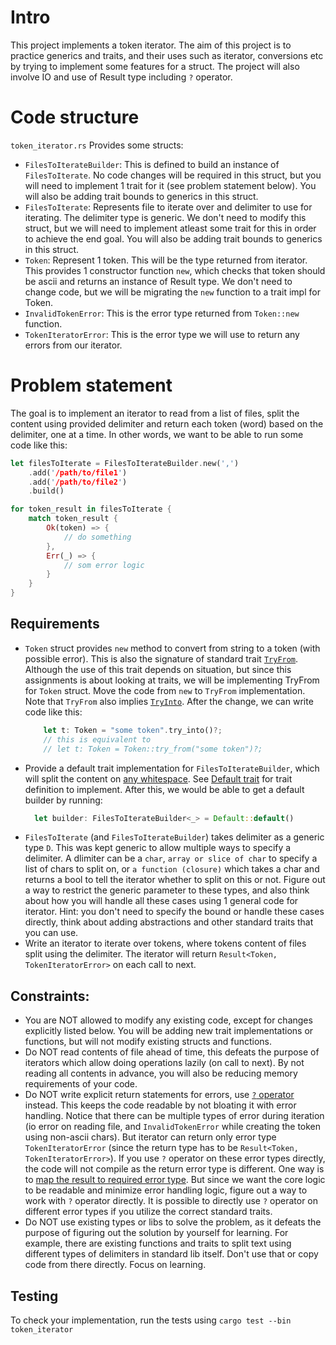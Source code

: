# Intro
This project implements a token iterator. The aim of this project is to practice generics and traits, and their uses such as iterator, conversions etc by trying to implement some features for a struct. The project will also involve IO and use of Result type including `?` operator.

# Code structure
`token_iterator.rs` Provides some structs:
- `FilesToIterateBuilder`: This is defined to build an instance of `FilesToIterate`. No code changes will be required in this struct, but you will need to implement 1 trait for it (see problem statement below). You will also be adding trait bounds to generics in this struct.
- `FilesToIterate`: Represents file to iterate over and delimiter to use for iterating. The delimiter type is generic. We don't need to modify this struct, but we will need to implement atleast some trait for this in order to achieve the end goal. You will also be adding trait bounds to generics in this struct.
- `Token`: Represent 1 token. This will be the type returned from iterator. This provides 1 constructor function `new`, which checks that token should be ascii and returns an instance of Result type. We don't need to change code, but we will be migrating the `new` function to a trait impl for Token.
- `InvalidTokenError`: This is the error type returned from `Token::new` function. 
- `TokenIteratorError`: This is the error type we will use to return any errors from our iterator.

# Problem statement
The goal is to implement an iterator to read from a list of files, split the content using provided delimiter and return each token (word) based on the delimiter, one at a time. In other words, we want to be able to run some code like this:
```rust
let filesToIterate = FilesToIterateBuilder.new(',')
    .add('/path/to/file1')
    .add('/path/to/file2')
    .build()

for token_result in filesToIterate {
    match token_result {
        Ok(token) => {
            // do something
        },
        Err(_) => {
            // som error logic
        }
    }
}
```

## Requirements
- `Token` struct provides `new` method to convert from string to a token (with possible error). This is also the signature of standard trait [`TryFrom`](https://doc.rust-lang.org/std/convert/trait.TryFrom.html). Although the use of this trait depends on situation, but since this assignments is about looking at traits, we will be implementing TryFrom for `Token` struct. Move the code from `new` to `TryFrom` implementation. Note that `TryFrom` also implies [`TryInto`](https://doc.rust-lang.org/std/convert/trait.TryInto.html). After the change, we can write code like this:
    ```rust
        let t: Token = "some token".try_into()?;
        // this is equivalent to 
        // let t: Token = Token::try_from("some token")?;
    ```
- Provide a default trait implementation for `FilesToIterateBuilder`, which will split the content on [any whitespace](https://doc.rust-lang.org/std/primitive.char.html#method.is_whitespace). See [Default trait](https://doc.rust-lang.org/std/default/trait.Default.html) for trait definition to implement. After this, we would be able to get a default builder by running:
  ```rust
    let builder: FilesToIterateBuilder<_> = Default::default()
  ```
- `FilesToIterate` (and `FilesToIterateBuilder`) takes delimiter as a generic type `D`. This was kept generic to allow multiple ways to specify a delimiter. A dlimiter can be a `char`, `array or slice of char` to specify a list of chars to split on, or `a function (closure)` which takes a char and returns a bool to tell the iterator whether to split on this or not. Figure out a way to restrict the generic parameter to these types, and also think about how you will handle all these cases using 1 general code for iterator. Hint: you don't need to specify the bound or handle these cases directly, think about adding abstractions and other standard traits that you can use.
- Write an iterator to iterate over tokens, where tokens content of files split using the delimiter. The iterator will return `Result<Token, TokenIteratorError>` on each call to next. 


## Constraints:
- You are NOT allowed to modify any existing code, except for changes explicitly listed below. You will be adding new trait implementations or functions, but will not modify existing structs and functions.
- Do NOT read contents of file ahead of time, this defeats the purpose of iterators which allow doing operations lazily (on call to next). By not reading all contents in advance, you will also be reducing memory requirements of your code.
- Do NOT write explicit return statements for errors, use [`?` operator](https://doc.rust-lang.org/book/ch09-02-recoverable-errors-with-result.html#a-shortcut-for-propagating-errors-the--operator) instead. This keeps the code readable by not bloating it with error handling. Notice that there can be multiple types of error during iteration (io error on reading file, and `InvalidTokenError` while creating the token using non-ascii chars). But iterator can return only error type `TokenIteratorError` (since the return type has to be `Result<Token, TokenIteratorError>`). If you use `?` operator on these error types directly, the code will not compile as the return error type is different. One way is to [map the result to required error type](https://doc.rust-lang.org/std/result/enum.Result.html#method.map_err). But since we want the core logic to be readable and minimize error handling logic, figure out a way to work with `?` operator directly. It is possible to directly use `?` operator on different error types if you utilize the correct standard traits.
- Do NOT use existing types or libs to solve the problem, as it defeats the purpose of figuring out the solution by yourself for learning. For example, there are existing functions and traits to split text using different types of delimiters in standard lib itself. Don't use that or copy code from there directly. Focus on learning.

## Testing
To check your implementation, run the tests using `cargo test --bin token_iterator`